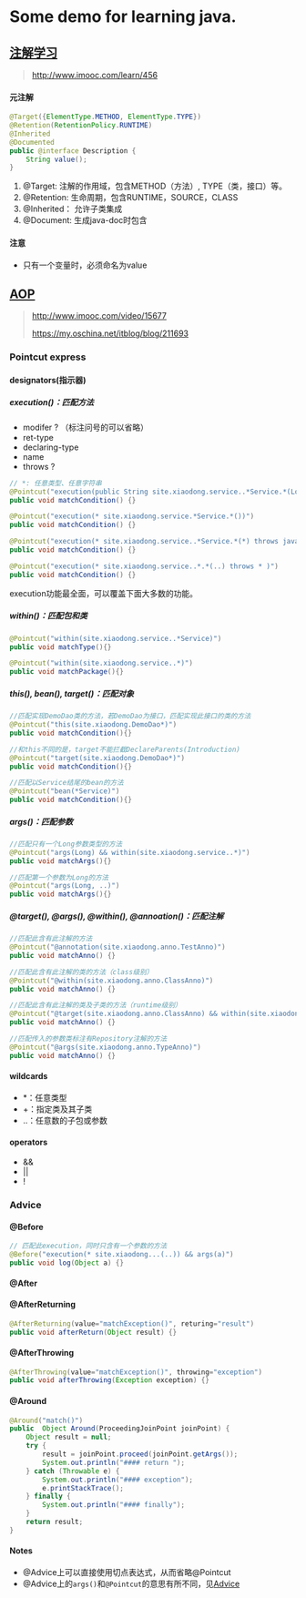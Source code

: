 

# Some demo for learning java.

##  [注解学习](annotation)

> http://www.imooc.com/learn/456


#### 元注解
``` java
@Target({ElementType.METHOD, ElementType.TYPE})
@Retention(RetentionPolicy.RUNTIME)
@Inherited
@Documented
public @interface Description {
	String value();
}
```

1. @Target: 注解的作用域，包含METHOD（方法）, TYPE（类，接口）等。
2. @Retention: 生命周期，包含RUNTIME，SOURCE，CLASS
3. @Inherited： 允许子类集成
4. @Document: 生成java-doc时包含

#### 注意
- 只有一个变量时，必须命名为value


## [AOP](aop)

> http://www.imooc.com/video/15677
>
> https://my.oschina.net/itblog/blog/211693

### Pointcut express

#### designators(指示器)

##### execution()：匹配方法

- modifer ? （标注问号的可以省略）
- ret-type
- declaring-type
- name
- throws ?

```java
// *: 任意类型、任意字符串
@Pointcut("execution(public String site.xiaodong.service..*Service.*(Long))")
public void matchCondition() {}

@Pointcut("execution(* site.xiaodong.service.*Service.*())")
public void matchCondition() {}

@Pointcut("execution(* site.xiaodong.service..*Service.*(*) throws java.lang.IllegalAccessException)")
public void matchCondition() {}

@Pointcut("execution(* site.xiaodong.service..*.*(..) throws * )")
public void matchCondition() {}
```
execution功能最全面，可以覆盖下面大多数的功能。

##### within()：匹配包和类

```java
@Pointcut("within(site.xiaodong.service..*Service)")
public void matchType(){}

@Pointcut("within(site.xiaodong.service..*)")
public void matchPackage(){}
```
##### this(), bean(), target()：匹配对象

```java
//匹配实现DemoDao类的方法，若DemoDao为接口，匹配实现此接口的类的方法
@Pointcut("this(site.xiaodong.DemoDao*)")
public void matchCondition(){}

//和this不同的是，target不能拦截DeclareParents(Introduction)
@Pointcut("target(site.xiaodong.DemoDao*)")
public void matchCondition(){}

//匹配以Service结尾的bean的方法
@Pointcut("bean(*Service)")
public void matchCondition(){}
```

##### args()：匹配参数

```java
//匹配只有一个Long参数类型的方法
@Pointcut("args(Long) && within(site.xiaodong.service..*)")
public void matchArgs(){}

//匹配第一个参数为Long的方法
@Pointcut("args(Long, ..)")
public void matchArgs(){}
```
##### @target(), @args(), @within(), @annoation()：匹配注解

```java
//匹配此含有此注解的方法
@Pointcut("@annotation(site.xiaodong.anno.TestAnno)")
public void matchAnno() {}

//匹配此含有此注解的类的方法（class级别）
@Pointcut("@within(site.xiaodong.anno.ClassAnno)")
public void matchAnno() {}

//匹配此含有此注解的类及子类的方法（runtime级别）
@Pointcut("@target(site.xiaodong.anno.ClassAnno) && within(site.xiaodong..*)")
public void matchAnno() {}

//匹配传入的参数类标注有Repository注解的方法
@Pointcut("@args(site.xiaodong.anno.TypeAnno)")
public void matchAnno() {}
```
#### wildcards

- *：任意类型
- +：指定类及其子类
- ..：任意数的子包或参数


#### operators

  - &&
  - ||
  - !


### Advice

#### @Before

```java
// 匹配此execution，同时只含有一个参数的方法
@Before("execution(* site.xiaodong...(..)) && args(a)")
public void log(Object a) {}
```
#### @After

#### @AfterReturning

````java
@AfterReturning(value="matchException()", returing="result")
public void afterReturn(Object result) {}
````
#### @AfterThrowing

```java
@AfterThrowing(value="matchException()", throwing="exception")
public void afterThrowing(Exception exception) {}
```
#### @Around

```java
@Around("match()")
public  Object Around(ProceedingJoinPoint joinPoint) {	
	Object result = null;
	try {
		result = joinPoint.proceed(joinPoint.getArgs());
		System.out.println("#### return ");
	} catch (Throwable e) {
		System.out.println("#### exception");
		e.printStackTrace();
	} finally {
		System.out.println("#### finally");
	}
	return result;
}
```
#### Notes

- @Advice上可以直接使用切点表达式，从而省略@Pointcut
- @Advice上的`args()`和`@Pointcut`的意思有所不同，见[Advice](#@Before)

